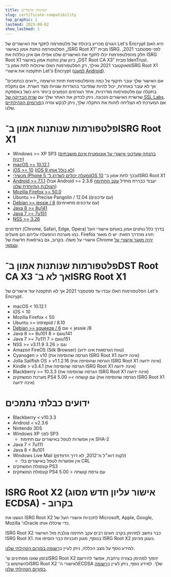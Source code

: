 ```yaml
---
title: תאימות אישורים
slug: certificate-compatibility
top_graphic: 1
lastmod: 2023-08-02
show_lastmod: 1
---
```



הגורם מכריע ביכולת של פלטפורמה לתקף את האישורים של Let's Encrypt היא האם הפלטפורמה נותנת אמון באישור „ISRG Root X1” מבית ISRG. לפני ספטמבר 2021, חלק מהפלטפורמות יכלו לתקף את האישורים שלנו אפילו אם אינן כוללות את ISRG Root X1 כיוון שהן נותנות אמון באישור „DST Root CA X3” מבית IdenTrust. מאוקטובר 2021 ואילך, רק הפלטפורמות האלו שיכולות לתת אמון ב־ISRG Root X1 תתקפנה את אישורי Let's Encrypt ([למעט Android][android-compat]).

אם האישור שלך עובר תיקוף על כמה מהפלטפורמות תחת הרשימה „ידועים כנתמכים” אך לא עובר באחרות, יכול להיות שמדובר בהגדרות שגויות מצד השרת. אם נתקלת בתקלה עם פלטפורמות מודרניות, אחד הגורמים הנפוצים ביותר היא כשל באספקת שרשרת האישורים הנכונה. ניתן לבדוק את האתר שלך עם [שרת הבדיקה של SSL Labs](https://www.ssllabs.com/ssltest/). אם המערכת לא הצליחה לזהות את התקלה שלך, ניתן לבקש עזרה ב[פורומים הקהילתיים](https://community.letsencrypt.org/) שלנו.

# פלטפורמות שנותנות אמון ב־ISRG Root X1

* Windows >= XP SP3 ([בהנחה שעדכוני אישורי על אוטומטית אינם מושבתים ידנית](https://docs.microsoft.com/en-us/previous-versions/windows/it-pro/windows-server-2008-R2-and-2008/))
* [macOS >= 10.12.1](https://twitter.com/letsencrypt/status/790960929504497665?lang=en)
* [iOS >= 10](https://support.apple.com/en-us/HT207177) ([iOS 9 לא כולל אותו](https://support.apple.com/en-us/HT205205))
* [מכשירי iPhone 5 ומעלה יכולים לשדרג ל־iOS 10](https://en.wikipedia.org/wiki/IPhone_5) ובכך לתת אמון ב־ISRG Root X1
* [Android >= 7.1.1](https://android.googlesource.com/platform/system/ca-certificates/+/android-7.1.1_r15) (אבל Android >= 2.3.6 יעבוד כבררת מחדל [עקב החתימה הצולבת המיוחדת שלנו](https://letsencrypt.org/2020/12/21/extending-android-compatibility.html))
* [Mozilla Firefox >= 50.0](https://bugzilla.mozilla.org/show_bug.cgi?id=1204656)
* Ubuntu >= Precise Pangolin / 12.04 (עם עדכונים)
* [Debian >= jessie / 8](https://packages.debian.org/jessie/all/ca-certificates/filelist) (עם עדכונים מתאימים)
* [Java 8 >= 8u141](https://www.oracle.com/java/technologies/javase/8u141-relnotes.html)
* [Java 7 >= 7u151](https://www.oracle.com/java/technologies/javase/7u151-relnotes.html)
* [NSS >= 3.26](https://developer.mozilla.org/en-US/docs/Mozilla/Projects/NSS/NSS_3.26_release_notes)

דפדפנים (Chrome,‏ Safari,‏ Edge,‏ Opera) בדרך כלל נותנים אמון באותם אישורי העל כמו מערכת ההפעלה עליהם הם פועלים. Firefox חורג מהדרך הזאת: יש לו מאגר אישורי על משלו. בקרוב, גם בגרסאות חדשות של Chrome [יהיה מאגר אישורי על עצמאי][chrome-root-store].

# פלטפורמות שנותנות אמון ב־DST Root CA X3 אך לא ב־ISRG Root X1

הפלטפורמות האלו עבדו עד ספטמבר 2021 אך לא תתקפנה עוד אישורים של Let's Encrypt.

* macOS < 10.12.1
* iOS < 10
* Mozilla Firefox < 50
* Ubuntu >= intrepid / 8.10
* [Debian >= squeeze / 6](https://twitter.com/TokenScandi/status/600806080684359680) וגם < jessie /8
* Java 8 >= 8u101 וגם < 8u141
* Java 7 >= 7u111 וגם < 7u151
* NSS >= v3.11.9 וגם < 3.26
* Amazon FireOS (Silk Browser) (טווח הגרסאות אינו ידוע)
* Cyanogen > v10 (הגרסה שהוסיפה את ISRG Root X1 אינה ידועה)
* Jolla Sailfish OS > v1.1.2.16 (הגרסה שהוסיפה את ISRG Root X1 אינה ידועה)
* Kindle > v3.4.1 (הגרסה שהוסיפה את ISRG Root X1 אינה ידועה)
* Blackberry >= 10.3.3 (הגרסה שהוסיפה את ISRG Root X1 אינה ידועה)
* מערכת המשחקים PS4 עם קושחה >= 5.00 (הגרסה שהוסיפה את ISRG Root X1 אינה ידועה)

# ידועים כבלתי נתמכים

* Blackberry < v10.3.3
* Android < v2.3.6
* Nintendo 3DS
* Windows XP לפני SP3
  * אין אפשרות לטפל באישורים עם חתימת SHA-2
* Java 7 < 7u111
* Java 8 < 8u101
* Windows Live Mail (לקוח דוא״ל מ־2012, לא דרך הדפדפן)
  * אין אפשרות לטפל באישורים בלי CRL
* קונסולת המשחקים PS3
* קונסולת המשחקים PS4 עם גרסת קושחה < 5.00

# ISRG Root X2 (אישור עליון חדש מסוג ECDSA) - בקרוב

הגשנו את ISRG Root X2 לתכניות אישורי העל של Microsoft,‏ Apple,‏ Google,‏ Mozilla ו־Oracle כדי שיכללו אותו.

ISRG Root X2 כבר נחשב למהימן בקרב חוגים רבים עקב חתימה צולבת מול האישור ISRG Root X1. בנוסף, מגוון תוכניות כבר הוסיפו את ISRG Root X2 כעוגן מהימן.

למידע נוסף על מצב הכללה, ניתן לעיין ב[רשומה בפורום הקהילתי שלנו](https://community.letsencrypt.org/t/isrg-root-x2-submitted-to-root-programs/149385).

בזמן שאנו ממתינים ש־ISRG Root X2 יהפוך למהימן בצורה נרחבת, אפשר להירשם להשתמש ב־ISRG Root X2 לאישורי ה־ECDSA שלך. למידע נוסף, ניתן לעיין ב[רשומה בפורום הקהילתי שלנו](https://community.letsencrypt.org/t/root-x2-alternate-chain-for-ecdsa-opt-in-accounts/202884).

[android-compat]: /2020/12/21/extending-android-compatibility.html

[chrome-root-store]: https://www.chromium.org/Home/chromium-security/root-ca-policy
